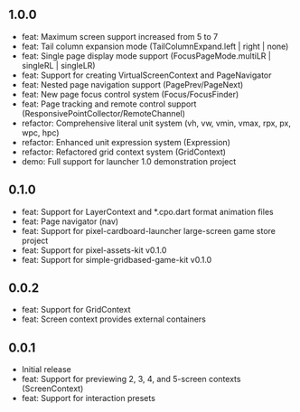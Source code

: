 ## 1.0.0

* feat: Maximum screen support increased from 5 to 7
* feat: Tail column expansion mode (TailColumnExpand.left | right | none)
* feat: Single page display mode support (FocusPageMode.multiLR | singleRL | singleLR)
* feat: Support for creating VirtualScreenContext and PageNavigator
* feat: Nested page navigation support (PagePrev/PageNext)
* feat: New page focus control system (Focus/FocusFinder)
* feat: Page tracking and remote control support (ResponsivePointCollector/RemoteChannel)
* refactor: Comprehensive literal unit system (vh, vw, vmin, vmax, rpx, px, wpc, hpc)
* refactor: Enhanced unit expression system (Expression)
* refactor: Refactored grid context system (GridContext)
* demo: Full support for launcher 1.0 demonstration project

## 0.1.0

* feat: Support for LayerContext and *.cpo.dart format animation files
* feat: Page navigator (nav)
* feat: Support for pixel-cardboard-launcher large-screen game store project
* feat: Support for pixel-assets-kit v0.1.0
* feat: Support for simple-gridbased-game-kit v0.1.0

## 0.0.2

* feat: Support for GridContext
* feat: Screen context provides external containers

## 0.0.1

* Initial release
* feat: Support for previewing 2, 3, 4, and 5-screen contexts (ScreenContext)
* feat: Support for interaction presets